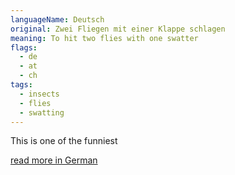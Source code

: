 ```yaml
---
languageName: Deutsch
original: Zwei Fliegen mit einer Klappe schlagen
meaning: To hit two flies with one swatter
flags:
  - de
  - at
  - ch
tags:
  - insects
  - flies
  - swatting
---
```


This is one of the funniest

[read more in German](https://de.pons.com/p/wissensecke/phrasen-und-wendungen/zwei-fliegen-mit-einer-klappe-schlagen)
